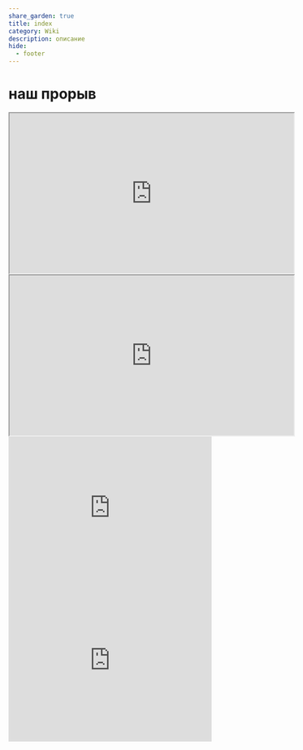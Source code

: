 ```yaml
---
share_garden: true
title: index
category: Wiki
description: описание 
hide:
  - footer
---
```

# наш прорыв


<iframe width="560" height="315" src="https://www.youtube.com/embed/K_-yisWaxOk?start=100&end=120" frameborder="2" allowfullscreen></iframe>


<iframe width="560" height="315" src="https://www.youtube.com/embed/K_-yisWaxOk?start=0&end=20" frameborder="2"></iframe>


<iframe width="400" height="300" src="https://www.youtube-nocookie.com/embed/K_-yisWaxOk?start=100" title="Что такое" frameborder="0" allow="accelerometer; clipboard-write; encrypted-media; gyroscope; picture-in-picture; web-share" allowfullscreen></iframe>


<iframe width="400" height="300" src="https://www.youtube-nocookie.com/embed/K_-yisWaxOk?controls=0&amp;start=100" title="что такое" frameborder="0" allow="accelerometer; clipboard-write; encrypted-media; gyroscope; web-share" allowfullscreen></iframe>